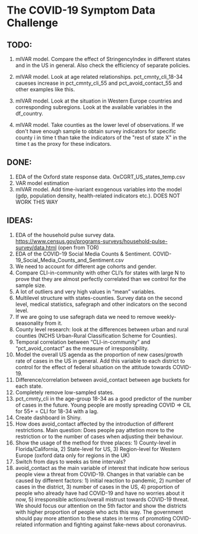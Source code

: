 # The COVID-19 Symptom Data Challenge

## TODO:
1. mlVAR model. Compare the effect of StringencyIndex in different states and in the US in general. Also check the efficiency of separate policies.
2. mlVAR model. Look at age related relationships. pct_cmnty_cli_18-34 caueses increase in pct_cmnty_cli_55 and pct_avoid_contact_55 and other examples like this.
3. mlVAR model. Look at the situation in Western Europe countries and corresponding subregions. Look at the available variables in the df_country.

6. mlVAR model. Take counties as the lower level of observations. If we don't have enough sample to obtain survey indicators for specific county i in time t than take the indicators of the "rest of state X" in the time t as the proxy for these indicators.

## DONE:
1. EDA of the Oxford state response data. OxCGRT_US_states_temp.csv
2. VAR model estimation
5. mlVAR model. Add time-ivariant exogenous variables into the model (gdp, population density, health-related indicators etc.). DOES NOT WORK THIS WAY

## IDEAS:
1. EDA of the household pulse survey data. https://www.census.gov/programs-surveys/household-pulse-survey/data.html (open from TOR)
2. EDA of the COVID-19 Social Media Counts & Sentiment. COVID-19_Social_Media_Counts_and_Sentiment.csv
1. We need to account for different age cohorts and gender.
3. Compare CLI-in-community with other CLI’s for states with large N to prove that they are almost perfectly correlated than we control for the sample size.
4. A lot of outliers and very high values in “mean” variables.
5. Multilevel structure with states-counties. Survey data on the second level, medical statistics, safegraph and other indicators on the second level.
6. If we are going to use safegraph data we need to remove weekly-seasonality from it.
7. County level research: look at the differences between urban and rural counties (NCHS Urban-Rural Classification Scheme for Counties).
8. Temporal correlation between “CLI-in-community” and “pct_avoid_contact” as the measure of irresponsibility.
9.	Model the overall US agenda as the proportion of new cases/growth rate of cases in the US in general. Add this variable to each district to control for the effect of federal situation on the attitude towards COVID-19.
10. Difference/correlation between avoid_contact between age buckets for each state.
11. Completely remove low-sampled states.
12. pct_cmnty_cli in the age-group 18-34 as a good predictor of the number of cases in the future. Young people are mostly spreading COVID => CIL for 55+ = CLI for 18-34 with a lag.
13. Create dashboard in Shiny.
14. How does avoid_contact affected by the introduction of different restrictions. Main question: Does people pay attetion more to the restriction or to the number of cases when adjusting their behaviour.
15. Show the usage of the method for three places: 1) County-level in Florida/California, 2) State-level for US, 3) Region-level for Western Europe (oxford data only for regions in the UK)
16. Switch from days to weeks as time intervals?
17. avoid_contact as the main variable of interest that indicate how serious people view a threat from COVID-19. Changes in that variable can be caused by different factors: 1) initial reaction to pandemic, 2) number of cases in the district, 3) number of cases in the US, 4) proportion of people who already have had COVID-19 and have no worries about it now, 5) irresponsible actions/overall mistrust towards COVID-19 threat. We should focus our attention on the 5th factor and show the districts with higher proportion of people who acts this way. The government should pay more attention to these states in terms of promoting COVID-related information and fighting against fake-news about coronavirus.



